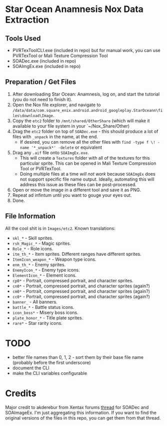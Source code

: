 
# Star Ocean Anamnesis Nox Data Extraction

## Tools Used

* PVRTexToolCLI.exe (included in repo) but for manual work, you can use PVRTexTool or Mali Texture Compression Tool
* SOADec.exe (included in repo)
* SOAImgEx.exe (included in repo) 

## Preparation / Get Files

1. After downloading Star Ocean: Anamnesis, log on, and start the tutorial (you do not need to finish it).
2. Open the Nox file explorer, and navigate to `/data/data/com.square_enix.android.android_googleplay.StarOceann\files\download\Image`.
3. Copy the `etc2` folder to `/mnt/shared/OtherShare` (which will make it available to your file system in your `~/Nox_Share/Other)
4. Drag the `etc2` folder on top of `SOADec.exe` - this should produce a lot of files with `_unpack` in the name, at the end.
      - If desired, you can remove all the other files with `find -type f \! -name '*_unpack*' -delete` or equivalent
5. Drag any `.aif` file onto `SOAImgEx.exe`. 
      - This will create a `Textures` folder with all of the textures for this particular sprite. This can be opened in Mali Texture Compression Tool or PVRTexTool.
      - Doing multiple files at a time _will not work_ because `SOAImgEx` does not support specific file name output. Ideally, automating this will address this issue as these files can be post-processed.
6. Open or move the image in a different tool and save it as PNG.
7. Repeat ad infintum until you want to gouge your eyes out.
8. Done.

## File Information

All the cool shit is in `Images/etc2`. Known translations:

- `skl_*` - Skill sprites.
- `rsh_Magic_*` - Magic sprites.
- `Role_*` - Role icons.
- `itm_th_*` - Item sprites. Different ranges have different sprites.
- `ItemIcon_weapon_*` - Weapon type icons.
- `enm_th_*` - Enemy sprites.
- `EnemyIcon_*` - Enemy type icons.
- `ElementIcon_*` - Element icons.
- `cp0*` - Portrait, compressed portrait, and character sprites.
- `cn0*` - Portrait, compressed portrait, and character sprites (again?)
- `cm0*` - Portrait, compressed portrait, and character sprites (again?)
- `cc0*` - Portrait, compressed portrait, and character sprites (again?)
- `banner_` - All banners.
- `battle_*` - Battle status icons.
- `icon_boss*` - Misery boss icons.
- `plate_honor_*` - Title plate sprites.
- `rare*` - Star rarity icons.

# TODO
- better file names than 0, 1, 2 - sort them by their base file name (probably before the first underscore)
- document the CLI
- make the CLI variables configurable

# Credits

Major credit to akderebur from Xentax forums [thread](http://forum.xentax.com/viewtopic.php?f=16&t=18692) for SOADec and SOAImageEx. I'm just aggregating this information. If you want to find the original versions of the files in this repo, you can get them from that thread.